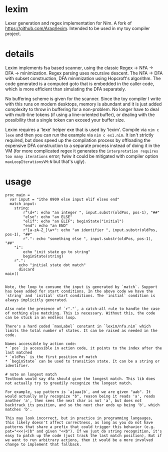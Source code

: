 # lexim
Lexer generation and regex implementation for Nim. A fork of https://github.com/Araq/lexim. Intended to be used in my toy compiler project. 


# details 

Lexim implements fsa based scanner, using the classic Regex -> NFA -> DFA -> minimization. Regex parsing uses recursive descent. The NFA -> DFA with subset construction, DFA minimization using Hopcroft's algorithm. The code generated is a computed goto that is embedded in the caller code, which is more efficient than simulating the DFA separately. 

No buffering scheme is given for the scanner. Since the toy compiler I write with this runs on modern desktops, memory is abundant and it is just added complexity to throw in buffering for a non-problem. No longer have to deal with multi-line tokens (if using a line-oriented buffer), or dealing with the possibility that a single token can exceed your buffer size. 

Lexim requires a 'lexe' helper exe that is used by 'lexim'.
Compile via ``nim c lexe`` and then you can run the example
via ``nim c ex1.nim``. It isn't strictly required, but does speed up the compilation process by offloading the expensive DFA construction to a separate process instead of doing it in the VM (for more complicated regex it generates the `interpretation requires too many iterations` error; fwiw it could be mitigated with compiler option `maxLoopIterationsVM:N` but that's ugly). 

# usage 

```
proc main =
  var input = "ithe 0909 else input elif elseo end"
  match input:
    string:
        r"\d+": echo "an integer ", input.substr(oldPos, pos-1), "##"
        "else": echo "an ELSE"
        "elif": echo "an ELIF"; beginState("initial")
        "end": echo "an END"
        r"[a-zA-Z_]\w+": echo "an identifier ", input.substr(oldPos, pos-1), "##"
        r".": echo "something else ", input.substr(oldPos, pos-1), "##"
    "i":
        echo "init state go to string"
        beginState(string)
    r".":
      echo "initial state dot match"
      discard
main()


Note, the loop to consume the input is generated by `match`. Support has been added for start conditions. In the above code we have the `string` and `initial` start conditions. The `initial` condition is always implicitly generated. 

Also note the presence of `r"."`, a catch-all rule to handle the case of nothing else matching. This is necessary. Without this, the code can be stuck in an endless loop. 

There's a hard coded `maxLabel` constant in `lexim/nfa.nim` which limits the total number of states. It can be raised as needed in the code. 

Names accessible by action code: 
* `pos` is accessible in action code, it points to the index after the last matched
* `oldPos` is the first position of match 
* `beginState` can be used to transition state. It can be a string or identifier. 

# note on longest match 
Textbook would say dfa should give the longest match. This lib does not actually try to greedily recognize the longest match. 

For example, say pattern is `a|aaa|b`, and we are given "aab". It would actually only recognize "b", reason being it reads 'a', reads another 'a', then sees the next char is not 'a', but does not backtrack its position, and so the next char ends up being 'b', which matches 'b'. 

This may look incorrect, but in practice in programming langauges, this likely doesn't affect correctness, as long as you do not have patterns that share a prefix that could trigger this behavior (e.g. pat="<<<|<|b" and given "<<b"). If we just do string recognition, it's easy to patch up the code (just track the last match position), But if we want to run arbitrary actions, then it would be a more involved change to implement that fallback. 

  